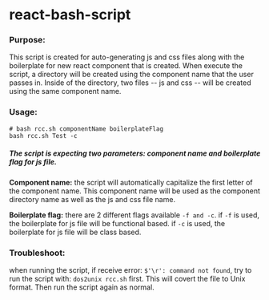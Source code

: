 # react-bash-script

### Purpose:
This script is created for auto-generating js and css files along with the boilerplate for new react component that is created. When execute the script, a directory will be created using the component name that the user passes in. Inside of the directory, two files -- js and css -- will be created using the same component name.

### Usage:
```
# bash rcc.sh componentName boilerplateFlag
bash rcc.sh Test -c
```
##### The script is expecting two parameters: component name and boilerplate flag for js file. <br>
**Component name:** the script will automatically capitalize the first letter of the component name. This component name will be used as the component directory name as well as the js and css file name. <br>

**Boilerplate flag:** there are 2 different flags available ```-f and -c```. if ```-f``` is used, the boilerplate for js file will be functional based. if ```-c``` is used, the boilerplate for js file will be class based.

### Troubleshoot:
when running the script, if receive error: ```$'\r': command not found```, try to run the script with: ```dos2unix rcc.sh``` first. This will covert the file to Unix format. Then run the script again as normal. 
